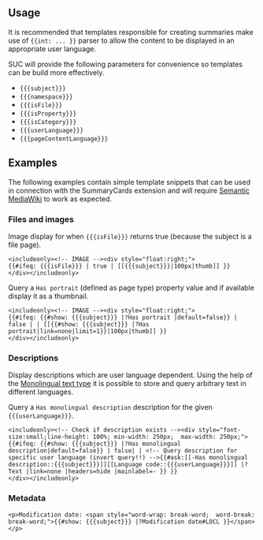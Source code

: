## Usage

It is recommended that templates responsible for creating summaries make use of
`{{int: ... }}` parser to allow the content to be displayed in an appropriate
user language.

SUC will provide the following parameters for convenience so templates can be
build more effectively.

- `{{{subject}}}`
- `{{{namespace}}}`
- `{{{isFile}}}`
- `{{{isProperty}}}`
- `{{{isCategory}}}`
- `{{{userLanguage}}}`
- `{{{pageContentLanguage}}}`

## Examples

The following examples contain simple template snippets that can be used in connection
with the SummaryCards extension and will require [Semantic MediaWiki][smw] to work as
expected.

### Files and images

Image display for when `{{{isFile}}}` returns true (because the subject
is a file page).

```
<includeonly><!-- IMAGE --><div style="float:right;">
{{#ifeq: {{{isFile}}} | true | [[{{{subject}}}|100px|thumb]] }}
</div></includeonly>

```

Query a `Has portrait` (defined as page type) property value and if available display it
as a thumbnail.

```
<includeonly><!-- IMAGE --><div style="float:right;">
{{#ifeq: {{#show: {{{subject}}} |?Has portrait |default=false}} | false | | [[{{#show: {{{subject}}} |?Has portrait|link=none|limit=1}}|100px|thumb]] }}
</div></includeonly>
```

### Descriptions

Display descriptions which are user language dependent. Using the help of the
[Monolingual text type][mono] it is possible to store and query arbitrary text in
different languages.

Query a `Has monolingual description` description for the given `{{{userLanguage}}}`.

```
<includeonly><!-- Check if description exists --><div style="font-size:small;line-height: 100%; min-width: 250px;  max-width: 250px;">{{#ifeq: {{#show: {{{subject}}} |?Has monolingual description|default=false}} | false| | <!-- Query description for specific user language (invert query!!) -->{{#ask:[[-Has monolingual description::{{{subject}}}]][[Language code::{{{userLanguage}}}]] |?Text |link=none |headers=hide |mainlabel=- }} }}
</div></includeonly>
```

### Metadata

```
<p>Modification date: <span style="word-wrap: break-word;  word-break: break-word;">{{#show: {{{subject}}} |?Modification date#LOCL }}</span></p>
```

[mono]: https://www.semantic-mediawiki.org/wiki/Help:Type_Monolingual_text
[smw]: https://github.com/SemanticMediaWiki/SemanticMediaWiki
